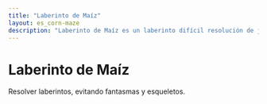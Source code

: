 ```yaml
---
title: "Laberinto de Maíz"
layout: es_corn-maze
description: "Laberinto de Maíz es un laberinto difícil resolución de juego de acción, disponible gratis para Android (Google Play), Windows (Microsoft Store) y Tizen."
---
```

# Laberinto de Maíz

Resolver laberintos, evitando fantasmas y esqueletos.

<amp-image-lightbox id="lightbox" layout="nodisplay"></amp-image-lightbox>
<amp-carousel height="200" layout="fixed-height" type="carousel">
	<amp-img src="https://www.osgoodemedia.com/images/Corn-Maze-Logo.png" width="200" height="200" alt="logotipo de Laberinto de Maíz"
		on="tap:lightbox" role="button" tabindex="0"></amp-img>
	<amp-img src="https://www.osgoodemedia.com/en/CornMaze/poster.png" width="142" height="200" alt="póster de Laberinto de Maíz"
		on="tap:lightbox" role="button" tabindex="0"></amp-img>
	<amp-img src="https://www.osgoodemedia.com/es/CornMaze/backgroundart.png" width="356" height="200" alt="arte fondo de Laberinto de Maíz"
		on="tap:lightbox" role="button" tabindex="0"></amp-img>
	<amp-img src="https://www.osgoodemedia.com/es/images/corn-maze-01.jpg" width="356" height="200" alt="captura de pantalla del Laberinto de Maíz"
		on="tap:lightbox" role="button" tabindex="0"></amp-img>
</amp-carousel>